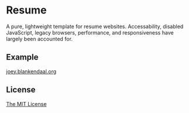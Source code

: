 # Resume
A pure, lightweight template for resume websites. Accessability, disabled JavaScript, legacy browsers, performance, and responsiveness have largely been accounted for.

## Example
[joey.blankendaal.org](https://joey.blankendaal.org/)

## License
[The MIT License](https://choosealicense.com/licenses/mit)

